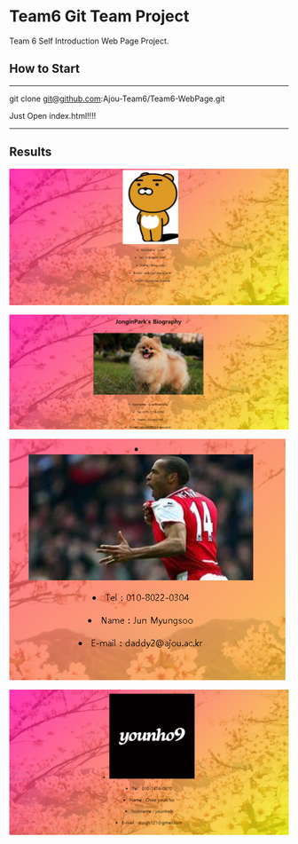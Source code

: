# Team6 Git Team Project

Team 6 Self Introduction Web Page Project.

## How to Start

****************
git clone git@github.com:Ajou-Team6/Team6-WebPage.git


Just Open index.html!!!!
****************

## Results

![1](https://raw.githubusercontent.com/Ajou-Team6/Team6-WebPage/master/results/1.JPG)

![2](https://raw.githubusercontent.com/Ajou-Team6/Team6-WebPage/master/results/2.png)

![3](https://raw.githubusercontent.com/Ajou-Team6/Team6-WebPage/master/results/3.png)

![4](https://raw.githubusercontent.com/Ajou-Team6/Team6-WebPage/master/results/4.PNG)
